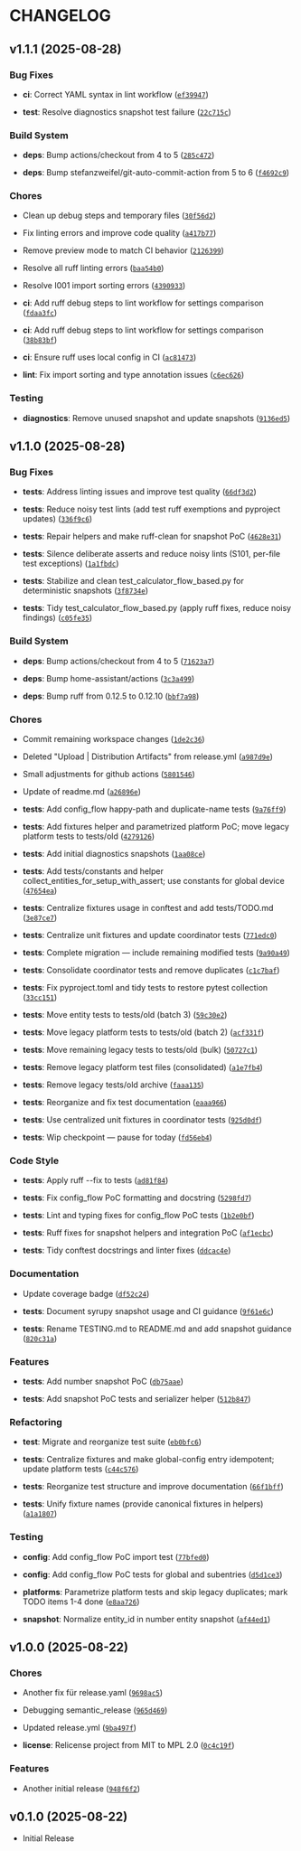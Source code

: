 # CHANGELOG

<!-- version list -->

## v1.1.1 (2025-08-28)

### Bug Fixes

- **ci**: Correct YAML syntax in lint workflow
  ([`ef39947`](https://github.com/jmerifjKriwe/hass-solar-window-system/commit/ef3994733500c04e60767794cc6355dacc4ae632))

- **test**: Resolve diagnostics snapshot test failure
  ([`22c715c`](https://github.com/jmerifjKriwe/hass-solar-window-system/commit/22c715ce9ca4effe544950c8cc17a904d747757f))

### Build System

- **deps**: Bump actions/checkout from 4 to 5
  ([`285c472`](https://github.com/jmerifjKriwe/hass-solar-window-system/commit/285c472ca061032fc9e756dec634ed3af1c19257))

- **deps**: Bump stefanzweifel/git-auto-commit-action from 5 to 6
  ([`f4692c9`](https://github.com/jmerifjKriwe/hass-solar-window-system/commit/f4692c927405b9eb5a8c8e46c86b349c9db78d24))

### Chores

- Clean up debug steps and temporary files
  ([`30f56d2`](https://github.com/jmerifjKriwe/hass-solar-window-system/commit/30f56d26350f53b2c4622a6dce09bdfde101a265))

- Fix linting errors and improve code quality
  ([`a417b77`](https://github.com/jmerifjKriwe/hass-solar-window-system/commit/a417b77966eba5dce4d6bde383d652f1fec70e7b))

- Remove preview mode to match CI behavior
  ([`2126399`](https://github.com/jmerifjKriwe/hass-solar-window-system/commit/21263998695669a02fb9877edaec5292a374cc1f))

- Resolve all ruff linting errors
  ([`baa54b0`](https://github.com/jmerifjKriwe/hass-solar-window-system/commit/baa54b0baaccb9dfbd849ed2f7a903b8e82b0dcc))

- Resolve I001 import sorting errors
  ([`4390933`](https://github.com/jmerifjKriwe/hass-solar-window-system/commit/439093398cad1b0d44b93a43062d1089ef1a29cd))

- **ci**: Add ruff debug steps to lint workflow for settings comparison
  ([`fdaa3fc`](https://github.com/jmerifjKriwe/hass-solar-window-system/commit/fdaa3fc4be851116ebfed76a5b25c2ad3ff63e53))

- **ci**: Add ruff debug steps to lint workflow for settings comparison
  ([`38b83bf`](https://github.com/jmerifjKriwe/hass-solar-window-system/commit/38b83bf49dc7a7f65dc79e7979b7d509a65496c8))

- **ci**: Ensure ruff uses local config in CI
  ([`ac81473`](https://github.com/jmerifjKriwe/hass-solar-window-system/commit/ac81473cf01249d1a88708a00d39d6020cb33c7b))

- **lint**: Fix import sorting and type annotation issues
  ([`c6ec626`](https://github.com/jmerifjKriwe/hass-solar-window-system/commit/c6ec6260ba582ecaa6d6b42ac18c9bd2d988381b))

### Testing

- **diagnostics**: Remove unused snapshot and update snapshots
  ([`9136ed5`](https://github.com/jmerifjKriwe/hass-solar-window-system/commit/9136ed582ec2891f81234a882d7e7abb0f61802a))


## v1.1.0 (2025-08-28)

### Bug Fixes

- **tests**: Address linting issues and improve test quality
  ([`66df3d2`](https://github.com/jmerifjKriwe/hass-solar-window-system/commit/66df3d22cb3f06f784c9e0e40457893698ae9130))

- **tests**: Reduce noisy test lints (add test ruff exemptions and pyproject updates)
  ([`336f9c6`](https://github.com/jmerifjKriwe/hass-solar-window-system/commit/336f9c6acde493e4004556cdb1ba81995e73d539))

- **tests**: Repair helpers and make ruff-clean for snapshot PoC
  ([`4628e31`](https://github.com/jmerifjKriwe/hass-solar-window-system/commit/4628e31de63beb502fcba0f14321692a4b56e70d))

- **tests**: Silence deliberate asserts and reduce noisy lints (S101, per-file test exceptions)
  ([`1a1fbdc`](https://github.com/jmerifjKriwe/hass-solar-window-system/commit/1a1fbdc75214ee5067005fcfdcfb9ac19974abce))

- **tests**: Stabilize and clean test_calculator_flow_based.py for deterministic snapshots
  ([`3f8734e`](https://github.com/jmerifjKriwe/hass-solar-window-system/commit/3f8734e704145d375f9ef95fc8f38250c6c5c2f1))

- **tests**: Tidy test_calculator_flow_based.py (apply ruff fixes, reduce noisy findings)
  ([`c05fe35`](https://github.com/jmerifjKriwe/hass-solar-window-system/commit/c05fe35bb5be3254252a59a40f812b4a0ebe171f))

### Build System

- **deps**: Bump actions/checkout from 4 to 5
  ([`71623a7`](https://github.com/jmerifjKriwe/hass-solar-window-system/commit/71623a7aab8212bcd6fc9a4745b830991375d092))

- **deps**: Bump home-assistant/actions
  ([`3c3a499`](https://github.com/jmerifjKriwe/hass-solar-window-system/commit/3c3a499f609df9abb764b93e9873b6d514b6260d))

- **deps**: Bump ruff from 0.12.5 to 0.12.10
  ([`bbf7a98`](https://github.com/jmerifjKriwe/hass-solar-window-system/commit/bbf7a984f4c6a39d3868e83a703dfb4562999c4c))

### Chores

- Commit remaining workspace changes
  ([`1de2c36`](https://github.com/jmerifjKriwe/hass-solar-window-system/commit/1de2c36a1936ba820197cdc78e1d422d43b9f82a))

- Deleted "Upload | Distribution Artifacts" from release.yml
  ([`a987d9e`](https://github.com/jmerifjKriwe/hass-solar-window-system/commit/a987d9ec0cc9f6e36070e359b73687b81f058699))

- Small adjustments for github actions
  ([`5801546`](https://github.com/jmerifjKriwe/hass-solar-window-system/commit/5801546e89dac60d188ab5571826e8e4a7487a5b))

- Update of readme.md
  ([`a26896e`](https://github.com/jmerifjKriwe/hass-solar-window-system/commit/a26896e6b0d3a0576eb9eb770270f990d706e020))

- **tests**: Add config_flow happy-path and duplicate-name tests
  ([`9a76ff9`](https://github.com/jmerifjKriwe/hass-solar-window-system/commit/9a76ff9590bf62905d4e43d8b93ce7c28aa791d6))

- **tests**: Add fixtures helper and parametrized platform PoC; move legacy platform tests to
  tests/old
  ([`4279126`](https://github.com/jmerifjKriwe/hass-solar-window-system/commit/4279126e7e647c02c0afae34d21201a31721fdf5))

- **tests**: Add initial diagnostics snapshots
  ([`1aa08ce`](https://github.com/jmerifjKriwe/hass-solar-window-system/commit/1aa08ce978ae4cfaf45d38c378eac94b0c2a4388))

- **tests**: Add tests/constants and helper collect_entities_for_setup_with_assert; use constants
  for global device
  ([`47654ea`](https://github.com/jmerifjKriwe/hass-solar-window-system/commit/47654eadc4d33e13310393b88a7ee6fc2838d90a))

- **tests**: Centralize fixtures usage in conftest and add tests/TODO.md
  ([`3e87ce7`](https://github.com/jmerifjKriwe/hass-solar-window-system/commit/3e87ce7952e005db8d85321a545b6ffc5b2fabcd))

- **tests**: Centralize unit fixtures and update coordinator tests
  ([`771edc0`](https://github.com/jmerifjKriwe/hass-solar-window-system/commit/771edc0da20ac66ec59b4cce4a1ccdc7a9a205a4))

- **tests**: Complete migration — include remaining modified tests
  ([`9a90a49`](https://github.com/jmerifjKriwe/hass-solar-window-system/commit/9a90a499b2e0732606ecd9c7b536e809916d9bdb))

- **tests**: Consolidate coordinator tests and remove duplicates
  ([`c1c7baf`](https://github.com/jmerifjKriwe/hass-solar-window-system/commit/c1c7bafda8ca4b0fef4d40204b6f4345adbd1561))

- **tests**: Fix pyproject.toml and tidy tests to restore pytest collection
  ([`33cc151`](https://github.com/jmerifjKriwe/hass-solar-window-system/commit/33cc151fc049e40ecda049c8ce10b16f405387a6))

- **tests**: Move entity tests to tests/old (batch 3)
  ([`59c30e2`](https://github.com/jmerifjKriwe/hass-solar-window-system/commit/59c30e24a0beb2db65b8de262b79cc5da1ca4232))

- **tests**: Move legacy platform tests to tests/old (batch 2)
  ([`acf331f`](https://github.com/jmerifjKriwe/hass-solar-window-system/commit/acf331f4baedc4184d186ada0536a307fb1aeeb6))

- **tests**: Move remaining legacy tests to tests/old (bulk)
  ([`50727c1`](https://github.com/jmerifjKriwe/hass-solar-window-system/commit/50727c139301ce7a9bc8fa757aa326fab4acc3dd))

- **tests**: Remove legacy platform test files (consolidated)
  ([`a1e7fb4`](https://github.com/jmerifjKriwe/hass-solar-window-system/commit/a1e7fb429f1ef70858611f5b5d2eca7601b5acb7))

- **tests**: Remove legacy tests/old archive
  ([`faaa135`](https://github.com/jmerifjKriwe/hass-solar-window-system/commit/faaa1350feef4aca9c5d2827db61dc8734f75dd8))

- **tests**: Reorganize and fix test documentation
  ([`eaaa966`](https://github.com/jmerifjKriwe/hass-solar-window-system/commit/eaaa9661f03735713f3536ef32dbaddb61c25004))

- **tests**: Use centralized unit fixtures in coordinator tests
  ([`925d0df`](https://github.com/jmerifjKriwe/hass-solar-window-system/commit/925d0dfc65071ee02fe264343a98466aee42bcd1))

- **tests**: Wip checkpoint — pause for today
  ([`fd56eb4`](https://github.com/jmerifjKriwe/hass-solar-window-system/commit/fd56eb427ba2c77dee59b63d6c3fdecb7868caf2))

### Code Style

- **tests**: Apply ruff --fix to tests
  ([`ad81f84`](https://github.com/jmerifjKriwe/hass-solar-window-system/commit/ad81f84fb0879f09ae1547d1e9c40c6c5a117372))

- **tests**: Fix config_flow PoC formatting and docstring
  ([`5298fd7`](https://github.com/jmerifjKriwe/hass-solar-window-system/commit/5298fd7795c7178adb43541ce306de3e1359ed35))

- **tests**: Lint and typing fixes for config_flow PoC tests
  ([`1b2e0bf`](https://github.com/jmerifjKriwe/hass-solar-window-system/commit/1b2e0bf50f9529d4c06f25e8333c564a1dd7c30e))

- **tests**: Ruff fixes for snapshot helpers and integration PoC
  ([`af1ecbc`](https://github.com/jmerifjKriwe/hass-solar-window-system/commit/af1ecbc6d425a5b604fcf6db467b27c47610cdbd))

- **tests**: Tidy conftest docstrings and linter fixes
  ([`ddcac4e`](https://github.com/jmerifjKriwe/hass-solar-window-system/commit/ddcac4e43c3a171254a0b12e5e4eaf2acf19bc9e))

### Documentation

- Update coverage badge
  ([`df52c24`](https://github.com/jmerifjKriwe/hass-solar-window-system/commit/df52c242156dfc291cf6aed663cf07ad93db1c57))

- **tests**: Document syrupy snapshot usage and CI guidance
  ([`9f61e6c`](https://github.com/jmerifjKriwe/hass-solar-window-system/commit/9f61e6c134aa77c0e3473bd228d507905e0bd27e))

- **tests**: Rename TESTING.md to README.md and add snapshot guidance
  ([`820c31a`](https://github.com/jmerifjKriwe/hass-solar-window-system/commit/820c31a832f18df6f67af957ac69276649766fb7))

### Features

- **tests**: Add number snapshot PoC
  ([`db75aae`](https://github.com/jmerifjKriwe/hass-solar-window-system/commit/db75aaef132b76f7e2d89223928db01d7594bf9a))

- **tests**: Add snapshot PoC tests and serializer helper
  ([`512b847`](https://github.com/jmerifjKriwe/hass-solar-window-system/commit/512b8477af3ef5977a7f2cf69ab4c10376cf75a8))

### Refactoring

- **test**: Migrate and reorganize test suite
  ([`eb0bfc6`](https://github.com/jmerifjKriwe/hass-solar-window-system/commit/eb0bfc6391e49594189cbab0f0ca58adc0cd086e))

- **tests**: Centralize fixtures and make global-config entry idempotent; update platform tests
  ([`c44c576`](https://github.com/jmerifjKriwe/hass-solar-window-system/commit/c44c5762e2cb86cd491b41bf1d4d3fd0ad8f3172))

- **tests**: Reorganize test structure and improve documentation
  ([`66f1bff`](https://github.com/jmerifjKriwe/hass-solar-window-system/commit/66f1bff2e0ac510d77db9e2020703db51a7b3f98))

- **tests**: Unify fixture names (provide canonical fixtures in helpers)
  ([`a1a1807`](https://github.com/jmerifjKriwe/hass-solar-window-system/commit/a1a1807b473a810cd7f720d1ff460cdd7d2adf12))

### Testing

- **config**: Add config_flow PoC import test
  ([`77bfed0`](https://github.com/jmerifjKriwe/hass-solar-window-system/commit/77bfed00a0a728bc9eb249df4c57ba09dc8c4acc))

- **config**: Add config_flow PoC tests for global and subentries
  ([`d5d1ce3`](https://github.com/jmerifjKriwe/hass-solar-window-system/commit/d5d1ce3749c654f4da84c126406e78238bb0eca0))

- **platforms**: Parametrize platform tests and skip legacy duplicates; mark TODO items 1-4 done
  ([`e8aa726`](https://github.com/jmerifjKriwe/hass-solar-window-system/commit/e8aa726b8fb51af58e2257006adaa91978c22621))

- **snapshot**: Normalize entity_id in number entity snapshot
  ([`af44ed1`](https://github.com/jmerifjKriwe/hass-solar-window-system/commit/af44ed1c67725521783657aaa9075ae97aedd15b))


## v1.0.0 (2025-08-22)

### Chores

- Another fix für release.yaml
  ([`9698ac5`](https://github.com/jmerifjKriwe/hass-solar-window-system/commit/9698ac5c7c02330edd842d39a19954efd7a46940))

- Debugging semantic_release
  ([`965d469`](https://github.com/jmerifjKriwe/hass-solar-window-system/commit/965d469d20d910afbb822221647d41b84d3e6895))

- Updated release.yml
  ([`9ba497f`](https://github.com/jmerifjKriwe/hass-solar-window-system/commit/9ba497f9ab599c9a9706665553258de6f720b297))

- **license**: Relicense project from MIT to MPL 2.0
  ([`0c4c19f`](https://github.com/jmerifjKriwe/hass-solar-window-system/commit/0c4c19ff89202b25831039c5bacbe92ac6cf6183))

### Features

- Another initial release
  ([`948f6f2`](https://github.com/jmerifjKriwe/hass-solar-window-system/commit/948f6f236722837f88b0daaa78310d3c7c2629af))


## v0.1.0 (2025-08-22)

- Initial Release
